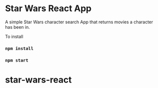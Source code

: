 # Star Wars React App
A simple Star Wars character search App that returns movies a character has been in.

To install
### `npm install`
### `npm start`



# star-wars-react
